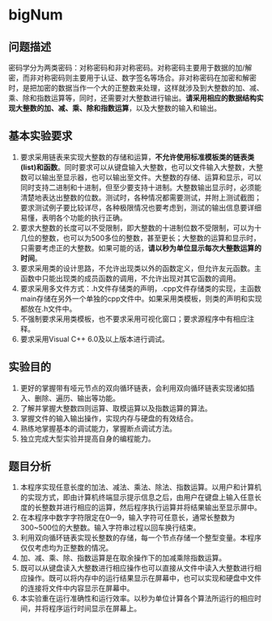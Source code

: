 # bigNum
## 问题描述
密码学分为两类密码：对称密码和非对称密码。对称密码主要用于数据的加/解密，而非对称密码则主要用于认证、数字签名等场合。非对称密码在加密和解密时，是把加密的数据当作一个大的正整数来处理，这样就涉及到大整数的加、减、乘、除和指数运算等，同时，还需要对大整数进行输出。**请采用相应的数据结构实现大整数的加、减、乘、除和指数运算**，以及大整数的输入和输出。
## 基本实验要求
1. 要求采用链表来实现大整数的存储和运算，**不允许使用标准模板类的链表类(list)和函数**。同时要求可以从键盘输入大整数，也可以文件输入大整数，大整数可以输出至显示器，也可以输出至文件。大整数的存储、运算和显示，可以同时支持二进制和十进制，但至少要支持十进制。大整数输出显示时，必须能清楚地表达出整数的位数。测试时，各种情况都需要测试，并附上测试截图；要求测试例子要比较详尽，各种极限情况也要考虑到，测试的输出信息要详细易懂，表明各个功能的执行正确。
2. 要求大整数的长度可以不受限制，即大整数的十进制位数不受限制，可以为十几位的整数，也可以为500多位的整数，甚至更长；大整数的运算和显示时，只需要考虑正的大整数。如果可能的话，**请以秒为单位显示每次大整数运算的时间**。
3. 要求采用类的设计思路，不允许出现类以外的函数定义，但允许友元函数。主函数中只能出现类的成员函数的调用，不允许出现对其它函数的调用。
4. 要求采用多文件方式：.h文件存储类的声明，.cpp文件存储类的实现，主函数main存储在另外一个单独的cpp文件中。如果采用类模板，则类的声明和实现都放在.h文件中。
5. 不强制要求采用类模板，也不要求采用可视化窗口；要求源程序中有相应注释。
6. 要求采用Visual C++ 6.0及以上版本进行调试。
## 实验目的
1. 更好的掌握带有哑元节点的双向循环链表，会利用双向循环链表实现诸如插入、删除、遍历、输出等功能。
2. 了解并掌握大整数四则运算、取模运算以及指数运算的算法。
3. 掌握文件的输入输出操作，实现内存与硬盘的有效结合。
4. 熟练地掌握基本的调试能力，掌握断点调试方法。
5. 独立完成大型实验并提高自身的编程能力。
## 题目分析
1. 本程序实现任意长度的加法、减法、乘法、除法、指数运算。以用户和计算机的实现方式，即由计算机终端显示提示信息之后，由用户在键盘上输入任意长度的长整数并进行相应的运算，然后程序执行运算并将结果输出至显示屏中。
2. 在本程序中数字字符限定在0—9，输入字符可任意长，通常长整数为300~500位的大整数。输入字符串过程以回车换行结束。
3. 利用双向循环链表实现长整数的存储，每一个节点存储一个整型变量。本程序仅仅考虑均为正整数的情况。 
4. 加、减、乘、除、指数运算是在取余操作下的加减乘除指数运算。
5. 既可以从键盘读入大整数进行相应操作也可以直接从文件中读入大整数进行相应操作。既可以将内存中的运行结果显示在屏幕中，也可以实现和硬盘中文件的连接将文件中内容显示在屏幕中。
6. 本实验重在运行准确性和运行效率。以秒为单位计算各个算法所运行的相应时间，并将程序运行时间显示在屏幕上。
